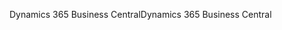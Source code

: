 <span data-ttu-id="95693-101">Dynamics 365 Business Central</span><span class="sxs-lookup"><span data-stu-id="95693-101">Dynamics 365 Business Central</span></span>
